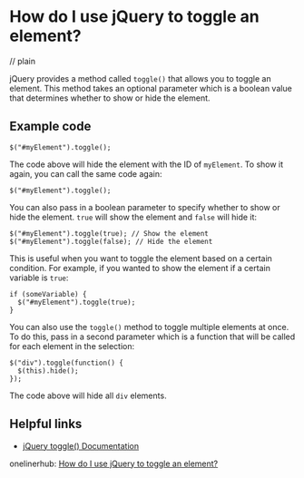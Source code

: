 # How do I use jQuery to toggle an element?
// plain

jQuery provides a method called `toggle()` that allows you to toggle an element. This method takes an optional parameter which is a boolean value that determines whether to show or hide the element.

## Example code

```
$("#myElement").toggle();
```

The code above will hide the element with the ID of `myElement`. To show it again, you can call the same code again:

```
$("#myElement").toggle();
```

You can also pass in a boolean parameter to specify whether to show or hide the element. `true` will show the element and `false` will hide it:

```
$("#myElement").toggle(true); // Show the element
$("#myElement").toggle(false); // Hide the element
```

This is useful when you want to toggle the element based on a certain condition. For example, if you wanted to show the element if a certain variable is `true`:

```
if (someVariable) {
  $("#myElement").toggle(true);
}
```

You can also use the `toggle()` method to toggle multiple elements at once. To do this, pass in a second parameter which is a function that will be called for each element in the selection:

```
$("div").toggle(function() {
  $(this).hide();
});
```

The code above will hide all `div` elements.

## Helpful links
- [jQuery toggle() Documentation](https://api.jquery.com/toggle/)

onelinerhub: [How do I use jQuery to toggle an element?](https://onelinerhub.com/jquery/how-do-i-use-jquery-to-toggle-an-element)
